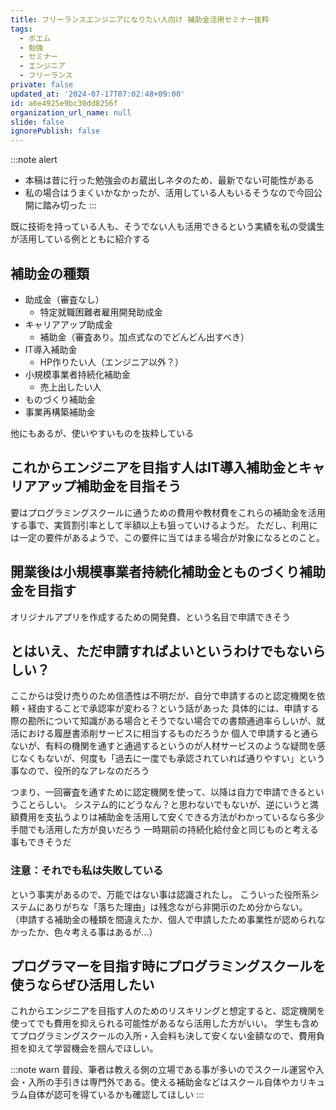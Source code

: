 ```yaml
---
title: フリーランスエンジニアになりたい人向け 補助金活用セミナー抜粋
tags:
  - ポエム
  - 勉強
  - セミナー
  - エンジニア
  - フリーランス
private: false
updated_at: '2024-07-17T07:02:48+09:00'
id: a6e4925e9bc30dd8256f
organization_url_name: null
slide: false
ignorePublish: false
---
```


:::note alert
- 本稿は昔に行った勉強会のお蔵出しネタのため、最新でない可能性がある
- 私の場合はうまくいかなかったが、活用している人もいるそうなので今回公開に踏み切った
:::

既に技術を持っている人も、そうでない人も活用できるという実績を私の受講生が活用している例とともに紹介する

## 補助金の種類
- 助成金（審査なし）
  - 特定就職困難者雇用開発助成金
- キャリアアップ助成金
  - 補助金（審査あり。加点式なのでどんどん出すべき）
- IT導入補助金
  - HP作りたい人（エンジニア以外？）
- 小規模事業者持続化補助金
  - 売上出したい人
- ものづくり補助金
- 事業再構築補助金

他にもあるが、使いやすいものを抜粋している

## これからエンジニアを目指す人はIT導入補助金とキャリアアップ補助金を目指そう
要はプログラミングスクールに通うための費用や教材費をこれらの補助金を活用する事で、実質割引率として半額以上も狙っていけるようだ。
ただし、利用には一定の要件があるようで、この要件に当てはまる場合が対象になるとのこと。

## 開業後は小規模事業者持続化補助金とものづくり補助金を目指す
オリジナルアプリを作成するための開発費、という名目で申請できそう

## とはいえ、ただ申請すればよいというわけでもないらしい？
ここからは受け売りのため信憑性は不明だが、自分で申請するのと認定機関を依頼・経由することで承認率が変わる？という話があった
具体的には、申請する際の勘所について知識がある場合とそうでない場合での書類通過率らしいが、就活における履歴書添削サービスに相当するものだろうか
個人で申請すると通らないが、有料の機関を通すと通過するというのが人材サービスのような疑問を感じなくもないが、何度も「過去に一度でも承認されていれば通りやすい」という事なので、役所的なアレなのだろう

つまり、一回審査を通すために認定機関を使って、以降は自力で申請できるということらしい。
システム的にどうなん？と思わないでもないが、逆にいうと満額費用を支払うよりは補助金を活用して安くできる方法がわかっているなら多少手間でも活用した方が良いだろう
一時期前の持続化給付金と同じものと考える事もできそうだ

### 注意：それでも私は失敗している
という事実があるので、万能ではない事は認識されたし。
こういった役所系システムにありがちな「落ちた理由」は残念ながら非開示のため分からない。
（申請する補助金の種類を間違えたか、個人で申請したため事業性が認められなかったか、色々考える事はあるが…）

## プログラマーを目指す時にプログラミングスクールを使うならぜひ活用したい
これからエンジニアを目指す人のためのリスキリングと想定すると、認定機関を使ってでも費用を抑えられる可能性があるなら活用した方がいい。
学生も含めてプログラミングスクールの入所・入会料も決して安くない金額なので、費用負担を抑えて学習機会を掴んでほしい。

:::note warn
普段、筆者は教える側の立場である事が多いのでスクール運営や入会・入所の手引きは専門外である。使える補助金などはスクール自体やカリキュラム自体が認可を得ているかも確認してほしい
:::
